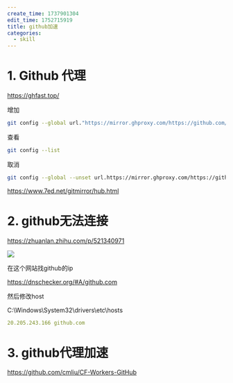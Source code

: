 ```yaml
---
create_time: 1737901304
edit_time: 1752715919
title: github加速
categories:
  - skill
---
```



# 1. Github 代理

https://ghfast.top/

增加

```bash
git config --global url."https://mirror.ghproxy.com/https://github.com/".insteadof "https://github.com/"
```

查看

```bash
git config --list
```

取消

```bash
git config --global --unset url.https://mirror.ghproxy.com/https://github.com/.insteadof
```

https://www.7ed.net/gitmirror/hub.html

# 2. github无法连接

https://zhuanlan.zhihu.com/p/521340971

<img src="/assets/T8fpbdh06oBCcWxHULHchdimngd.png" src-width="926" class="markdown-img m-auto" src-height="121" align="center"/>

在这个网站找github的ip

https://dnschecker.org/#A/github.com

然后修改host

C:\Windows\System32\drivers\etc\hosts

```yaml
20.205.243.166 github.com
```

# 3. github代理加速

https://github.com/cmliu/CF-Workers-GitHub

 

